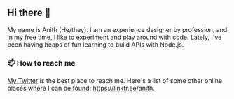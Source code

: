 ## Hi there 👋

<!--
**anithvishwanath/anithvishwanath** is a ✨ _special_ ✨ repository because its `README.md` (this file) appears on your GitHub profile.

Here are some ideas to get you started:

- 🔭 I’m currently working on ...
- 🌱 I’m currently learning ...
- 👯 I’m looking to collaborate on ...
- 🤔 I’m looking for help with ...
- 💬 Ask me about ...
- 📫 How to reach me: ...
- 😄 Pronouns: ...
- ⚡ Fun fact: ...
-->

My name is Anith (He/they). I am an experience designer by profession, and in my free time, I like to experiment and play around with code. Lately, I've been having heaps of fun learning to build APIs with Node.js.

### 📫 How to reach me
[My Twitter](https://twitter.com/anithvishwanath) is the best place to reach me. Here's a list of some other online places where I can be found: https://linktr.ee/anith.
